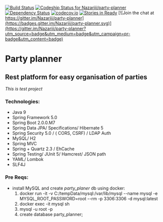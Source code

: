 
 [![Build Status](https://travis-ci.org/Nazariii/party-planner.svg?branch=master)](https://travis-ci.org/Nazariii/party-planner) [ ![Codeship Status for Nazariii/party-planner](https://codeship.com/projects/4e2bbd20-d887-0133-f6c8-5e1dcb628de7/status?branch=master)](https://codeship.com/projects/143232) [![Dependency Status](https://www.versioneye.com/user/projects/56fe9754fcd19a00415afdf4/badge.svg?style=flat)](https://www.versioneye.com/user/projects/56fe9754fcd19a00415afdf4) [![codecov.io](https://codecov.io/github/Nazariii/party-planner/coverage.svg?branch=master)](https://codecov.io/github/Nazariii/party-planner?branch=master)  [![Stories in Ready](https://badge.waffle.io/Nazariii/party-planner.png?label=ready&title=Ready)](https://waffle.io/Nazariii/party-planner) [![Join the chat at https://gitter.im/Nazariii/party-planner](https://badges.gitter.im/Nazariii/party-planner.svg)](https://gitter.im/Nazariii/party-planner?utm_source=badge&utm_medium=badge&utm_campaign=pr-badge&utm_content=badge)



# Party planner


## Rest platform for easy organisation of parties

_This is test project_

### Technologies:

- Java 9
- Spring Framework 5.0
- Spring Boot 2.0.0.M7
- Spring Data JPA/ Specifications/ Hibernate 5
- Spring Security 5.0 / ( CORS, CSRF) / LDAP Auth
- MySQL/ H2
- Spring MVC
- Spring + Quartz 2.3 / EhCache
- Spring Testing/ JUnit 5/ Hamcrest/ JSON path
- YAML/ Lombok
- SLF4J

### Pre Reqs:

- install MySQL and create _party_planer_ db using docker:
  1. docker run -it -v C:/tempData/mysql:/var/lib/mysql --name  mysql -e MYSQL_ROOT_PASSWORD=root --rm -p 3306:3306  -d mysql:latest
  2. docker exec -it mysql sh
  3. mysql -u root -p
  4. create database party_planner;

